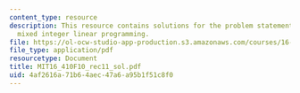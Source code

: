 ```yaml
---
content_type: resource
description: This resource contains solutions for the problem statements related to
  mixed integer linear programming.
file: https://ol-ocw-studio-app-production.s3.amazonaws.com/courses/16-410-principles-of-autonomy-and-decision-making-fall-2010/4af2616a71b64aec47a6a95b1f51c8f0_MIT16_410F10_rec11_sol.pdf
file_type: application/pdf
resourcetype: Document
title: MIT16_410F10_rec11_sol.pdf
uid: 4af2616a-71b6-4aec-47a6-a95b1f51c8f0
---
```

